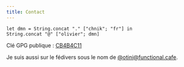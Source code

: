 ```yaml
---
title: Contact
---
```


```{.ocaml}
let dmn = String.concat "." ["chnik"; "fr"] in
String.concat "@" ["olivier"; dmn]
```

Clé GPG publique : [CB4B4C11](files/pubkey_nicole.asc)

Je suis aussi sur le fédivers sous le nom de
[\@otini@functional.cafe](https://functional.cafe/@otini).
